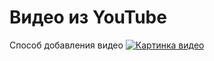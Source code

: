 # Видео из YouTube
Способ добавления видео
[![Картинка видео](https://storge.pic2.me/upload/987/6213bfc3d3b150.52594387.jpg)](https://youtu.be/5lCRsLjMeso) 